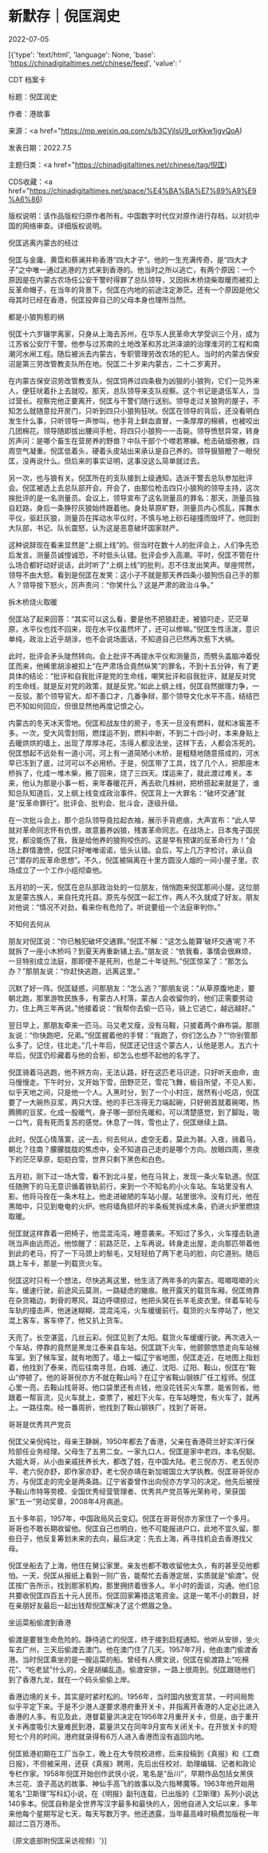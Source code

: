 # 新默存｜倪匡润史

2022-07-05

[{'type': 'text/html', 'language': None, 'base': 'https://chinadigitaltimes.net/chinese/feed', 'value': '

CDT 档案卡

标题：倪匡润史

作者：港故事

来源：<a href="https://mp.weixin.qq.com/s/b3CVjlsU9_orKkw1jgvQoA)

发表日期：2022.7.5

主题归类：<a href="https://chinadigitaltimes.net/chinese/tag/倪匡)

CDS收藏：<a href="https://chinadigitaltimes.net/space/%E4%BA%BA%E7%89%A9%E9%A6%86)

版权说明：该作品版权归原作者所有。中国数字时代仅对原作进行存档，以对抗中国的网络审查。详细版权说明。





倪匡逃离内蒙古的经过

倪匡与金庸、黄霑和蔡澜并称香港“四大才子”。他的一生充满传奇，是“四大才子”之中唯一通过逃港的方式来到香港的。他当时之所以逃亡，有两个原因：一个原因是在内蒙古农场任公安干警时得罪了总队领导，又因拆木桥烧柴取暖而被扣上反革命帽子，在当年的背景下，倪匡在内地的前途注定渺茫。还有一个原因是他父母其时已经在香港，倪匡投奔自己的父母本身也理所当然。

都是小狼狗惹的祸

倪匡十六岁辍学离家，只身从上海去苏州，在华东人民革命大学受训三个月，成为江苏省公安厅干警。他参与过苏南的土地改革和苏北洪泽湖的治理淮河的工程和南潮河水闸工程。随后被派去内蒙古，专职管理劳改农场的犯人。当时的内蒙古保安沼是第三劳改管教支队所在地。倪匡二十岁来内蒙古，二十二岁离开。

在内蒙古保安沼劳改管教支队，倪匡饲养过四条极为凶狠的小狼狗，它们一见外来人，便狂吠着扑上去就咬。那天，总队领导来支队视察。这个书记是退伍军人，当过营长。视察完他正要离开，倪匡与干警们随行送别。领导走过关狼狗的屋子，不知怎么就随意拉开房门，只听到四只小狼狗狂吠。倪匡在领导的背后，还没看明白发生什么事，只听领导一声惨叫，他手背上鲜血直冒，一条厚厚的棉裤，也被咬出几团棉花。领导随即拔出腰间手枪，将四只小狼狗一一击毙。领导愤怒异常，转身厉声问：是哪个畜生在营房养的野兽？中队干部个个噤若寒蝉。枪击硝烟弥散，四周空气凝重。倪匡低着头，硬着头皮站出来承认是自己养的。领导狠狠瞪了一眼倪匡，没再说什么。但后来的事实证明，这事没这么简单就过去。

另一次，也与狼有关。倪匡所在的支队接到上级通知，选派干警去总队参加批评会。倪匡被选上去总队部开会。开会了，由那位枪击四只小狼狗的领导主持，这次挨批评的是一名测量员。会议上，领导宣布了这名测量员的罪名：那天，测量员独自赶路，身后一条狰狞灰狼始终跟着他。身处草原旷野，测量员内心慌乱，挥舞水平仪，驱赶灰狼，测量员在挥动水平仪时，不慎与地上砂石碰撞而毁坏了。他回到大队部，书记、队长震怒，认为这是恶意破坏国家财产。

这种说辞现在看来显然是“上纲上线”的。但当时在数十人的批评会上，人们争先恐后发言。测量员诚惶诚恐，不时低头认错。批评会步入高潮。平时，倪匡不管在什么场合都好动好说话，此时听了“上纲上线”的批判，忍不住发出笑声。举座愕然，领导不由大怒。看到是倪匡在发笑：这小子不就是那天养四条小狼狗伤自己手的那人？领导按下怒火，厉声责问：“你笑什么？这是严肃的政治斗争。”

拆木桥烧火取暖

倪匡站了起来回答：“其实可以这么看，要是他不把狼赶走，被狼叼走，茫茫草原，水平仪也找不回来，现在水平仪虽然坏了，还可以修嘛。”倪匡生性活泼，意识单纯，政治上近乎胡涂，也不会说场面话，不知道自己已然再次惹下大祸。

此时，批评会矛头陡然转向。会上批评不再提水平仪和测量员，而劈头盖脑冲着倪匡而来，他稀里胡涂被扣上“在严肃场合竟然纵笑”的罪名，不到十五分钟，有了更具体的结论：“批评和自我批评是党的生命线，嘲笑批评和自我批评，就是反对党的生命线，就是反对党的政策，就是反党。”如此上纲上线，倪匡自然据理力争，一一反驳。那个领导官大，却不善口才，几番争辩，那个领导文化水平不高，结结巴巴不知如何回应，但很显然他再度记恨之心。

内蒙古的冬天冰天雪地。倪匡和战友住的房子，冬天一旦没有燃料，就和冰窖差不多。一次，受大风雪封阻，燃煤运不到，燃料中断，不到二十四小时，本来身贴上去暖烘烘的墙上，出现了厚厚冰花，冻得人都没法坐，这样下去，人都会冻死的。倪匡想起不远处有一道小河，河上有一道简陋小木桥，是粗糙地随意搭成的，河水早已冻到了底，过河可以不必用桥。于是，倪匡带了工具，找了几个人，把那座木桥拆了，化成一堆木柴，搬了回来，烧了三四天。煤运来了，就此渡过难关。本来，他认为那是小事一桩，来年春暖花开，再去砍几株树，把桥搭起来就是了，谁知总队知道后，又上纲上线变成政治事件。倪匡背上一大罪名：“破坏交通”就是“反革命罪行”。批评会、批判会、批斗会，逐级升级。

在一次批斗会上，那个总队领导竟拉起衣袖，展示手背疤痕，大声宣布：“此人早就对革命同志怀有仇恨，故意蓄养凶狼，残害革命同志。在战场上，日本鬼子国民党，都没能伤了我，我是给他养的狼狗咬伤的。这是早有预谋的反革命行为！”会场上群情激愤，倪匡只好唯唯诺诺，低头认错。会后，写上几万字检讨，承认自己“潜存的反革命思想”。不久，倪匡被隔离在十里方圆没人烟的一间小屋子里。农场成立了一个工作小组彻查他。

五月初的一天，倪匡在总队部政治处的一位朋友，悄悄跑来倪匡那间小屋。这位朋友是蒙古族人，来自托克托县。原先与倪匡一起工作，两人不久就成了好友。朋友对他说：“情况不对劲，看来你有危险了。听说要组一个法庭审判你。”

不知何去何从

朋友对倪匡说：“你已触犯破坏交通罪。”倪匡不解：“这怎么能算‘破坏交通’呢？不就拆了一座小木桥吗？到夏天再重新铺上去。”朋友说：“依我看，事情会很麻烦，一旦特别成立法庭，那即便不是死刑，也是二十年徒刑。”倪匡惊呆了：“那怎么办？”那朋友说：“你赶快逃跑，远离这里。”

沉默了好一阵。倪匡疑惑，问那朋友：“怎么逃？”那朋友说：“从草原腹地走，要朝北跑，那里游牧民族多，有蒙古人村落，蒙古人会收留你的，他们正需要劳动力，住上两三年再说。”他接着说：“我帮你去偷一匹马，骑上它逃亡，越远越好。”

翌日早上，那朋友牵来一匹马。马又老又瘦，没有马鞍，只披着两个麻布袋。那朋友说：“你快跑吧，兄弟。”倪匡握着他的手臂：“我跑了，你们怎么办？”“你别管那么多了。记住，往北走。”几十年后，倪匡还记住这个蒙古人，认他是恩人。五六十年后，倪匡仍珍藏着与他的合影，却怎么也想不起他的名字了。

倪匡骑着马逃跑，他不辨方向，无法认路，好在这匹老马识途，只好听天由命，由马慢慢走。下午时分，又开始下雪，田野茫茫，雪花飞舞，极目所望，不见人影，似乎天地之间，只是他一个人。入黑时分，到了一个小村庄，居然有小吃店，倪匡要了一大碗热豆浆，两只大馍。他的手已冻得无力端起碗，只好俯首就着碗喝，热腾腾的豆浆，化成一股暖气，身子哪一部份先暖和，可以清楚感觉，到了脚趾，吸一口气，竟有死而复苏的感觉。休息了一阵，雪也止了，倪匡继续上路。

此时，倪匡心情落寞，这一去，何去何从，虚空无着，莫此为甚。入夜，骑着马，朝北？往南？朦朦胧胧的焦虑中，全不知道自己走的是哪个方向。放眼四周，黑夜下的茫茫草原，皑皑白雪，世界只剩下黑色和白色。

五月初，刚下过一场大雪，看不到北斗星，他在马背上，发现一条火车轨道。倪匡任随胯下的马无意识循着铁轨前行，来到一个不知名的小火车站。车站里没有人影。他将马拴在一条木柱上。他走进破陋的车站小屋。站里很冷。没有灯光，他在黑暗中，只见到奄奄的火炉。他将墙角损坏的半条板凳拆成木条，扔进火炉里燃烧取暖。

倪匡就这样靠着一把椅子，他混混沌沌，睡意袭来。不知过了多久，火车撞击轨道咣当声由远而近。他惊醒了：前路茫茫，上车再说。转身走出屋，走向那匹带着他到此的老马，捋了一下马颈上的鬃毛，又轻轻拍了两下老马的脸，向它道别。随后跳上车卡，那是一列载货火车。

倪匡这时只有一个想法，尽快逃离这里，他生活了两年多的内蒙古。哐啷哐啷的火车，缓速行驶，前途风云莫测，一路疑虑的辙痕。敞开露天的载货车厢，倪匡倚靠在杂货箱边，刺骨的寒风，耳边呼啸掠过，他把头窝在长羊毛皮衣里。伴着车轮与车轨的撞击声，他迷迷糊糊，混混沌沌，火车缓缓前行。载货的火车停站了，他又混上客车，客车停了，他又扒上货车。

天亮了。长空湛蓝，几丝云彩。倪匡见到了太阳。载货火车缓缓行驶。再次进入一个车站，停靠的竟然是黑龙江泰来县车站。倪匡跳下火车，他颤颤悠悠走向车站候车室。到了候车室，就有地图了。墙上一幅辽宁省地图，倪匡走近，在地图上指划着，他找到了泰来，而后往南寻觅，白城、通辽、沈阳、辽阳、鞍山，倪匡在“鞍山”停顿了。他的哥哥倪亦方不就在鞍山吗？在辽宁省鞍山钢铁厂任工程师。倪匡心里一亮，去鞍山找哥哥。他口袋里还有点钱，他没花钱买火车票，能省则省。他跟着一帮盲流，见火车就上，查票了，被赶下火车，在车站睡觉，有火车了，就再上。一路往南。经一番周折，他找到了鞍山钢铁厂，找到了哥哥。

哥哥是优秀共产党员

倪匡父亲倪纯壮，母亲王静娴，1950年都去了香港，父亲在香港荷兰好实洋行保险部任业务经理。父母生了五男二女。一家九口人，倪匡是家中老四，本名倪聪。大姐大哥，从小由亲戚抚养长大，都改了姓，在中国大陆。老三倪亦方、老五倪亦平、老六倪亦舒，即作家亦舒，老七倪亦靖在新加坡国立大学执教。倪匡哥哥倪亦方，与倪匡走的完全是两条路。辽宁省委曾作出向倪亦方学习的决定。他先后被授予鞍山市特等劳模、全国优秀经营管理者、优秀共产党员等光荣称号，荣获国家“五一”劳动奖章，2008年4月病逝。

五十多年前，1957年，中国政局风云变幻。倪匡在哥哥倪亦方家住了一个多月。哥哥也不敢长期收留他。倪匡自己也明白，他不可能报进户口，此地不宜久留。那些日子，他反复筹划未来的去向，最后决定：先去上海，再寻找机会去香港找父母。

倪匡坐船去了上海，他住在舅公家里。亲友也都不敢收留他太久，有的甚至见他都怕。一天，倪匡从报纸上看到一则广告，能帮忙去香港定居，实质就是“偷渡”。倪匡按广告所示，找到那家机构，那里拥挤着很多人。半小时的面谈，沟通。他们总共要收倪匡四百五十元人民币。倪匡回家筹措这笔资金。这是一笔不小的数目，好在亲朋好友最后一起出钱帮倪匡解决了这个燃眉之急。

坐运菜船偷渡到香港

偷渡是要冒生命危险的。静待逃亡的倪匡，终于接到启程通知。他听从安排，坐火车去广州，三天后偷渡去澳门。他在澳门住了几天。1957年7月，他由澳门偷渡香港。当时倪匡乘坐的是一艘运菜的船。曾经有人撰文说，倪匡在偷渡路上“吃棉花”、“吃老鼠”什么的，全是胡编乱造。偷渡安排，一路上很周到。倪匡跟随他们到了香港九龙，就在一个码头偷偷上岸。

香港边境的关卡，其实是时紧时松的。1956年，当时国内放宽言禁，一时间局势似乎平定下来。于是不少港人遂要求港府重开关卡，并指离开香港的人定必比进入香港的人多。有见及此，港督葛量洪决定在1956年2月重开关卡，但是，由于重开关卡再度吸引大量难民到港，葛量洪又在同年9月宣布关闭关卡。在开放关卡的短短七个月的时间，港府就录得有6万人进入香港而没有返回内地。

倪匡抵港初期在工厂当杂工，晚上在大专院校进修，后来投稿到《真报》和《工商日报》，不但被采用，还获《真报》聘用，先后出任校对、助理编辑、记者和政论专栏作家。1958年倪匡开始创作武侠小说，笔名是“岳川”，早期作品包括女黑侠木兰花、浪子高达的故事、神仙手高飞的故事以及六指琴魔等。1963年他开始用笔名“卫斯理”写科幻小说，在《明报》副刊连载，已出版的《卫斯理》系列小说达140多本。倪匡自称是全世界写汉字最多和最快的人，因他自进入文坛以来，多年来他每个星期写足七天，每天写数万字。他还透露，当年最高峰时稿费加版税一年超过二百万港币。

（原文底部附倪匡采访视频）'}]